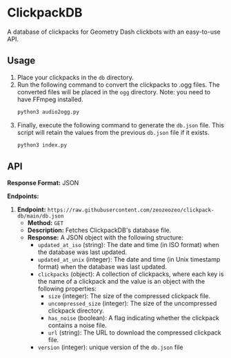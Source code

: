 # ClickpackDB

A database of clickpacks for Geometry Dash clickbots with an easy-to-use API.

## Usage

1. Place your clickpacks in the `db` directory.
2. Run the following command to convert the clickpacks to .ogg files. The converted files will be placed in the `ogg` directory. Note: you need to have FFmpeg installed.
    ```bash
    python3 audio2ogg.py
    ```
3. Finally, execute the following command to generate the `db.json` file. This script will retain the values from the previous `db.json` file if it exists.
   ```bash
   python3 index.py
   ```

## API

**Response Format:** JSON

**Endpoints:**

1. **Endpoint:** `https://raw.githubusercontent.com/zeozeozeo/clickpack-db/main/db.json`
    - **Method:** `GET`
    - **Description:** Fetches ClickpackDB's database file.
    - **Response:** A JSON object with the following structure:
        - `updated_at_iso` (string): The date and time (in ISO format) when the database was last updated.
        - `updated_at_unix` (integer): The date and time (in Unix timestamp format) when the database was last updated.
        - `clickpacks` (object): A collection of clickpacks, where each key is the name of a clickpack and the value is an object with the following properties:
            - `size` (integer): The size of the compressed clickpack file.
            - `uncompressed_size` (integer): The size of the uncompressed clickpack directory.
            - `has_noise` (boolean): A flag indicating whether the clickpack contains a noise file.
            - `url` (string): The URL to download the compressed clickpack file.
        - `version` (integer): unique version of the `db.json` file
